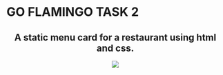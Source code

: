 # GO FLAMINGO TASK 2

<h2 align="center">A static menu card for a restaurant using html and css.</h2>

<p align="center">
  <img src="https://github.com/user-attachments/assets/855dfa11-be58-4c06-818a-878946344459">
</p>
